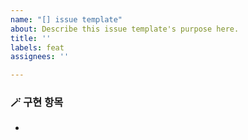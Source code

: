 ```yaml
---
name: "[] issue template"
about: Describe this issue template's purpose here.
title: ''
labels: feat
assignees: ''

---
```


### 🪄 구현 항목
-

